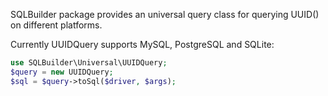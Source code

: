 SQLBuilder package provides an universal query class for querying UUID() on different platforms.

Currently UUIDQuery supports MySQL, PostgreSQL and SQLite:

```php
use SQLBuilder\Universal\UUIDQuery;
$query = new UUIDQuery;
$sql = $query->toSql($driver, $args);
```